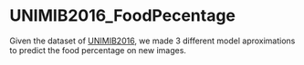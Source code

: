 # UNIMIB2016_FoodPecentage
Given the dataset of [UNIMIB2016](https://www.kaggle.com/datasets/dangvanthuc0209/unimib2016), we made 3 different model aproximations to predict the food percentage on new images.


